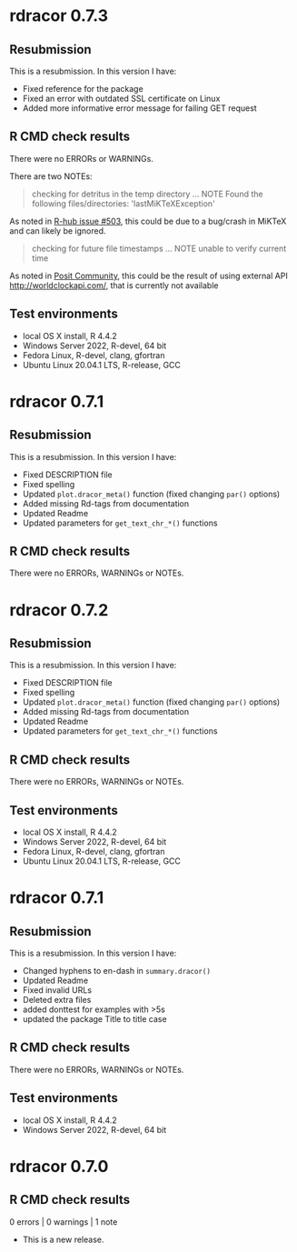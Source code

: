 # rdracor 0.7.3

## Resubmission

This is a resubmission. In this version I have:

-   Fixed reference for the package
-   Fixed an error with outdated SSL certificate on Linux
-   Added more informative error message for failing GET request

## R CMD check results

There were no ERRORs or WARNINGs.

There are two NOTEs:

> checking for detritus in the temp directory ... NOTE Found the following files/directories: 'lastMiKTeXException'

As noted in [R-hub issue #503](https://github.com/r-hub/rhub/issues/503), this could be due to a bug/crash in MiKTeX and can likely be ignored.

> checking for future file timestamps ... NOTE unable to verify current time

As noted in [Posit Community](https://community.rstudio.com/t/r-devel-r-cmd-check-failing-because-of-time-unable-to-verify-current-time/25589), this could be the result of using external API <http://worldclockapi.com/>, that is currently not available

## Test environments

-   local OS X install, R 4.4.2
-   Windows Server 2022, R-devel, 64 bit
-   Fedora Linux, R-devel, clang, gfortran
-   Ubuntu Linux 20.04.1 LTS, R-release, GCC

# rdracor 0.7.1

## Resubmission

This is a resubmission. In this version I have:

-   Fixed DESCRIPTION file
-   Fixed spelling
-   Updated `plot.dracor_meta()` function (fixed changing `par()` options)
-   Added missing Rd-tags from documentation
-   Updated Readme
-   Updated parameters for `get_text_chr_*()` functions

## R CMD check results

There were no ERRORs, WARNINGs or NOTEs.

# rdracor 0.7.2

## Resubmission

This is a resubmission. In this version I have:

-   Fixed DESCRIPTION file
-   Fixed spelling
-   Updated `plot.dracor_meta()` function (fixed changing `par()` options)
-   Added missing Rd-tags from documentation
-   Updated Readme
-   Updated parameters for `get_text_chr_*()` functions

## R CMD check results

There were no ERRORs, WARNINGs or NOTEs.

## Test environments

-   local OS X install, R 4.4.2
-   Windows Server 2022, R-devel, 64 bit
-   Fedora Linux, R-devel, clang, gfortran
-   Ubuntu Linux 20.04.1 LTS, R-release, GCC

# rdracor 0.7.1

## Resubmission

This is a resubmission. In this version I have:

-   Changed hyphens to en-dash in `summary.dracor()`
-   Updated Readme
-   Fixed invalid URLs
-   Deleted extra files
-   added donttest for examples with \>5s
-   updated the package Title to title case

## R CMD check results

There were no ERRORs, WARNINGs or NOTEs.

## Test environments

-   local OS X install, R 4.4.2
-   Windows Server 2022, R-devel, 64 bit

# rdracor 0.7.0

## R CMD check results

0 errors \| 0 warnings \| 1 note

-   This is a new release.
